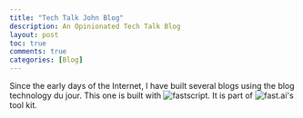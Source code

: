 ```yaml
---
title: "Tech Talk John Blog"
description: An Opinionated Tech Talk Blog
layout: post
toc: true
comments: true
categories: [Blog]
---
```


Since the early days of the Internet, I have built several blogs using the  blog technology du jour. This one is built with ![fastscript](https://fastscript.fast.ai/). It is part of ![fast.ai](https://www.fast.ai/)'s tool kit.